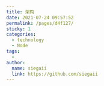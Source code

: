 ```yaml
---
title: 架构
date: 2021-07-24 09:57:52
permalink: /pages/d4f127/
sticky: 1
categories:
  - technology
  - Node
tags:
  - 
author:
  name: siegaii
  link: https://github.com/siegaii
---
```

